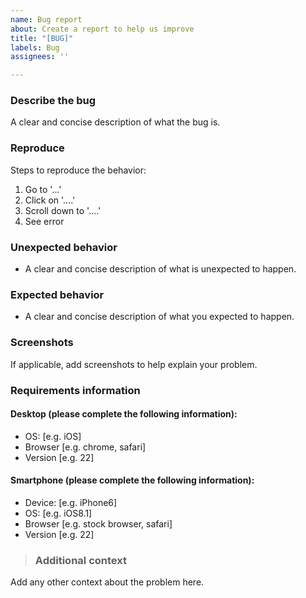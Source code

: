```yaml
---
name: Bug report
about: Create a report to help us improve
title: "[BUG]"
labels: Bug
assignees: ''

---
```


### **Describe the bug**
A clear and concise description of what the bug is.

### Reproduce
Steps to reproduce the behavior:
1. Go to '...'
2. Click on '....'
3. Scroll down to '....'
4. See error

### **Unexpected behavior**
- A clear and concise description of what is unexpected to happen.

### **Expected behavior**
- A clear and concise description of what you expected to happen.

### **Screenshots**
If applicable, add screenshots to help explain your problem.

### Requirements information
#### **Desktop (please complete the following information):**
 - OS: [e.g. iOS]
 - Browser [e.g. chrome, safari]
 - Version [e.g. 22]

#### **Smartphone (please complete the following information):**
 - Device: [e.g. iPhone6]
 - OS: [e.g. iOS8.1]
 - Browser [e.g. stock browser, safari]
 - Version [e.g. 22]

> ### Additional context
Add any other context about the problem here.
